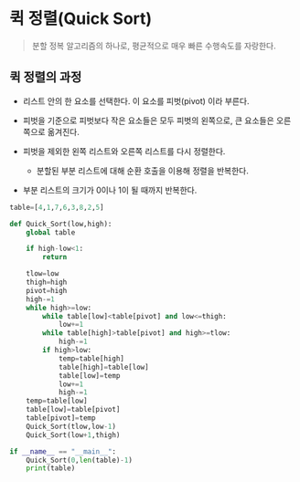 # 퀵 정렬(Quick Sort)
> 분할 정복 알고리즘의 하나로, 평균적으로 매우 빠른 수행속도를 자랑한다.

## 퀵 정렬의 과정

* 리스트 안의 한 요소를 선택한다. 이 요소를 피벗(pivot) 이라 부른다.

* 피벗을 기준으로 피벗보다 작은 요소들은 모두 피벗의 왼쪽으로, 큰 요소들은 오른쪽으로 옮겨진다.

* 피벗을 제외한 왼쪽 리스트와 오른쪽 리스트를 다시 정렬한다.

    * 분할된 부분 리스트에 대해 순환 호출을 이용해 정렬을 반복한다.

* 부분 리스트의 크기가 0이나 1이 될 때까지 반복한다. 

```python
table=[4,1,7,6,3,8,2,5]

def Quick_Sort(low,high):
    global table

    if high-low<1:
        return

    tlow=low
    thigh=high
    pivot=high
    high-=1
    while high>=low:
        while table[low]<table[pivot] and low<=thigh:
            low+=1
        while table[high]>table[pivot] and high>=tlow:
            high-=1
        if high>low:
            temp=table[high]
            table[high]=table[low]
            table[low]=temp
            low+=1
            high-=1
    temp=table[low]
    table[low]=table[pivot]
    table[pivot]=temp
    Quick_Sort(tlow,low-1)
    Quick_Sort(low+1,thigh)

if __name__ == "__main__":
    Quick_Sort(0,len(table)-1)
    print(table)
```